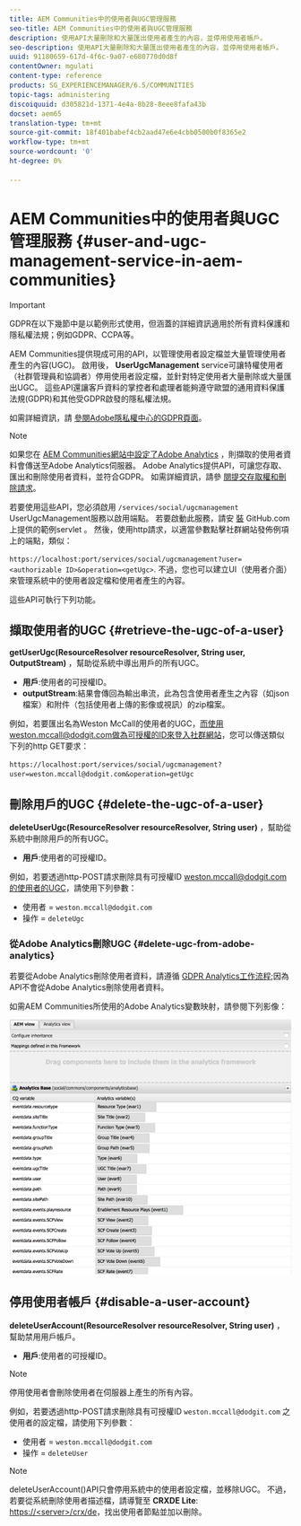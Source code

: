 ```yaml
---
title: AEM Communities中的使用者與UGC管理服務
seo-title: AEM Communities中的使用者與UGC管理服務
description: 使用API大量刪除和大量匯出使用者產生的內容，並停用使用者帳戶。
seo-description: 使用API大量刪除和大量匯出使用者產生的內容，並停用使用者帳戶。
uuid: 91180659-617d-4f6c-9a07-e680770d0d8f
contentOwner: mgulati
content-type: reference
products: SG_EXPERIENCEMANAGER/6.5/COMMUNITIES
topic-tags: administering
discoiquuid: d305821d-1371-4e4a-8b28-8eee8fafa43b
docset: aem65
translation-type: tm+mt
source-git-commit: 18f401babef4cb2aad47e6e4cbb0500b0f8365e2
workflow-type: tm+mt
source-wordcount: '0'
ht-degree: 0%

---
```



# AEM Communities中的使用者與UGC管理服務 {#user-and-ugc-management-service-in-aem-communities}

>[!IMPORTANT]
>
>GDPR在以下幾節中是以範例形式使用，但涵蓋的詳細資訊適用於所有資料保護和隱私權法規；例如GDPR、CCPA等。


AEM Communities提供現成可用的API，以管理使用者設定檔並大量管理使用者產生的內容(UGC)。 啟用後， **UserUgcManagement** service可讓特權使用者（社群管理員和協調者）停用使用者設定檔，並針對特定使用者大量刪除或大量匯出UGC。 這些API還讓客戶資料的掌控者和處理者能夠遵守歐盟的通用資料保護法規(GDPR)和其他受GDPR啟發的隱私權法規。

如需詳細資訊，請 [參閱Adobe隱私權中心的GDPR頁面](https://www.adobe.com/privacy/general-data-protection-regulation.html)。

>[!NOTE]
>
>如果您在 [AEM Communities網站中設定了Adobe Analytics](/help/communities/analytics.md) ，則擷取的使用者資料會傳送至Adobe Analytics伺服器。 Adobe Analytics提供API，可讓您存取、匯出和刪除使用者資料，並符合GDPR。 如需詳細資訊，請參 [閱提交存取權和刪除請求](https://docs.adobe.com/content/help/en/analytics/admin/data-governance/gdpr-submit-access-delete.html)。


若要使用這些API，您必須啟用 `/services/social/ugcmanagement` UserUgcManagement服務以啟用端點。 若要啟動此服務，請安 [裝](https://github.com/Adobe-Marketing-Cloud/aem-communities-ugc-migration/tree/main/bundles/communities-ugc-management-servlet) GitHub.com上提供的範例servlet [](https://github.com/Adobe-Marketing-Cloud/aem-communities-ugc-migration/tree/main/bundles/communities-ugc-management-servlet)。 然後，使用http請求，以適當參數點擊社群網站發佈例項上的端點，類似：

`https://localhost:port/services/social/ugcmanagement?user=<authorizable ID>&operation=<getUgc>`. 不過，您也可以建立UI（使用者介面）來管理系統中的使用者設定檔和使用者產生的內容。

這些API可執行下列功能。

## 擷取使用者的UGC {#retrieve-the-ugc-of-a-user}

**getUserUgc(ResourceResolver resourceResolver, String user, OutputStream)** ，幫助從系統中導出用戶的所有UGC。

* **用戶**:使用者的可授權ID。
* **outputStream**:結果會傳回為輸出串流，此為包含使用者產生之內容（如json檔案）和附件（包括使用者上傳的影像或視訊）的zip檔案。

例如，若要匯出名為Weston McCall的使用者的UGC，而使用weston.mccall@dodgit.com做為可授權的ID來登入社群網站，您可以傳送類似下列的http GET要求：

`https://localhost:port/services/social/ugcmanagement?user=weston.mccall@dodgit.com&operation=getUgc`

## 刪除用戶的UGC {#delete-the-ugc-of-a-user}

**deleteUserUgc(ResourceResolver resourceResolver, String user)** ，幫助從系統中刪除用戶的所有UGC。

* **用戶**:使用者的可授權ID。

例如，若要透過http-POST請求刪除具有可授權ID weston.mccall@dodgit.com的使用者的UGC，請使用下列參數：

* 使用者 = `weston.mccall@dodgit.com`
* 操作 = `deleteUgc`

### 從Adobe Analytics刪除UGC {#delete-ugc-from-adobe-analytics}

若要從Adobe Analytics刪除使用者資料，請遵循 [GDPR Analytics工作流程](https://docs.adobe.com/content/help/en/analytics/admin/data-governance/an-gdpr-workflow.html);因為API不會從Adobe Analytics刪除使用者資料。

如需AEM Communities所使用的Adobe Analytics變數映射，請參閱下列影像：

![Adobe Analytics的AEM社群變數對應](assets/analytics-communities-mapping.png)

## 停用使用者帳戶 {#disable-a-user-account}

**deleteUserAccount(ResourceResolver resourceResolver, String user)** ，幫助禁用用戶帳戶。

* **用戶**:使用者的可授權ID。

>[!NOTE]
>
>停用使用者會刪除使用者在伺服器上產生的所有內容。


例如，若要透過http-POST請求刪除具有可授權ID `weston.mccall@dodgit.com` 之使用者的設定檔，請使用下列參數：

* 使用者 = `weston.mccall@dodgit.com`
* 操作 = `deleteUser`

>[!NOTE]
>
>deleteUserAccount()API只會停用系統中的使用者設定檔，並移除UGC。 不過，若要從系統刪除使用者描述檔，請導覽至 **CRXDE Lite**: [https://&lt;server>/crx/de](https://localhost:4502/crx/de)，找出使用者節點並加以刪除。


